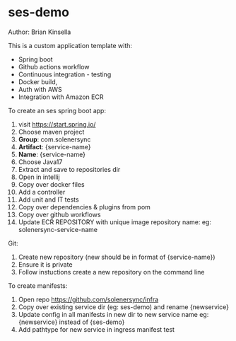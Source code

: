 # ses-demo
Author: Brian Kinsella

This is a custom application template with: 
- Spring boot
- Github actions workflow
- Continuous integration - testing
- Docker build, 
- Auth with AWS
- Integration with Amazon ECR


To create an ses spring boot app:
1. visit https://start.spring.io/
2. Choose maven project
3. <b>Group</b>: com.solenersync
4. <b>Artifact</b>: {service-name}
5. <b>Name</b>: {service-name}
6. Choose Java17
7. Extract and save to repositories dir
8. Open in intellij
9. Copy over docker files
10. Add a controller
11. Add unit and IT tests
12. Copy over dependencies & plugins from pom
13. Copy over github workflows
14. Update ECR REPOSITORY with unique image repository name: eg: solenersync-service-name

Git:
1. Create new repository (new should be in format of {service-name})
2. Ensure it is private
3. Follow instuctions create a new repository on the command line

To create manifests:
1. Open repo https://github.com/solenersync/infra
2. Copy over existing service dir (eg: ses-demo) and rename {newservice}
3. Update config in all manifests in new dir to new service name eg: {newservice} instead of {ses-demo}
4. Add pathtype for new service in ingress manifest
test
